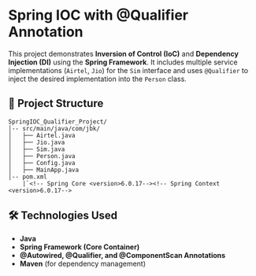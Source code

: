 # Spring IOC with @Qualifier Annotation

This project demonstrates **Inversion of Control (IoC)** and **Dependency Injection (DI)** using the **Spring Framework**. It includes multiple service implementations (`Airtel`, `Jio`) for the `Sim` interface and uses `@Qualifier` to inject the desired implementation into the `Person` class.

## 📂 Project Structure

```
SpringIOC_Qualifier_Project/
│-- src/main/java/com/jbk/
│   ├── Airtel.java
│   ├── Jio.java
│   ├── Sim.java
│   ├── Person.java
│   ├── Config.java
│   ├── MainApp.java
│-- pom.xml
    |`<!-- Spring Core <version>6.0.17--><!-- Spring Context <version>6.0.17-->

```
## 🛠 Technologies Used

- **Java**
- **Spring Framework (Core Container)**
- **@Autowired, @Qualifier, and @ComponentScan Annotations**
- **Maven** (for dependency management)

